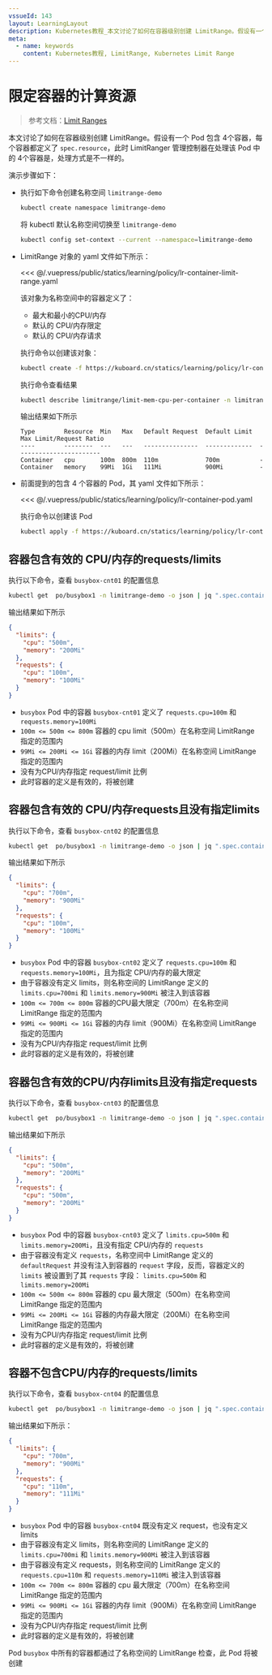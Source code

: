 ```yaml
---
vssueId: 143
layout: LearningLayout
description: Kubernetes教程_本文讨论了如何在容器级别创建 LimitRange。假设有一个 Pod 包含 4个容器，每个容器都定义了 spec.resource，此时 LimitRanger 管理控制器在处理该 Pod 中的 4个容器是，处理方式是不一样的。
meta:
  - name: keywords
    content: Kubernetes教程, LimitRange, Kubernetes Limit Range
---
```


# 限定容器的计算资源

> 参考文档：[Limit Ranges](https://kubernetes.io/docs/concepts/policy/limit-range/)

<AdSenseTitle>
</AdSenseTitle>

本文讨论了如何在容器级别创建 LimitRange。假设有一个 Pod 包含 4个容器，每个容器都定义了 `spec.resource`，此时 LimitRanger 管理控制器在处理该 Pod 中的 4个容器是，处理方式是不一样的。

演示步骤如下：

* 执行如下命令创建名称空间 `limitrange-demo`

  ``` sh
  kubectl create namespace limitrange-demo
  ```

  将 kubectl 默认名称空间切换至 `limitrange-demo`

  ``` sh
  kubectl config set-context --current --namespace=limitrange-demo
  ```

* LimitRange 对象的 yaml 文件如下所示：

  <<< @/.vuepress/public/statics/learning/policy/lr-container-limit-range.yaml

  该对象为名称空间中的容器定义了：
  * 最大和最小的CPU/内存
  * 默认的 CPU/内存限定
  * 默认的 CPU/内存请求

  执行命令以创建该对象：
  ``` sh
  kubectl create -f https://kuboard.cn/statics/learning/policy/lr-container-limit-range.yaml -n limitrange-demo
  ```
  执行命令查看结果
  ``` sh
  kubectl describe limitrange/limit-mem-cpu-per-container -n limitrange-demo
  ```
  输出结果如下所示
  ```
  Type        Resource  Min   Max   Default Request  Default Limit  Max Limit/Request Ratio
  ----        --------  ---   ---   ---------------  -------------  -----------------------
  Container   cpu       100m  800m  110m             700m           -
  Container   memory    99Mi  1Gi   111Mi            900Mi          -
  ```

* 前面提到的包含 4 个容器的 Pod，其 yaml 文件如下所示：

  <<< @/.vuepress/public/statics/learning/policy/lr-container-pod.yaml

  执行命令以创建该 Pod
  ``` sh
  kubectl apply -f https://kuboard.cn/statics/learning/policy/lr-container-pod.yaml
  ```

## 容器包含有效的 CPU/内存的requests/limits

执行以下命令，查看 `busybox-cnt01` 的配置信息

``` sh
kubectl get  po/busybox1 -n limitrange-demo -o json | jq ".spec.containers[0].resources"
```
输出结果如下所示
``` json
{
  "limits": {
    "cpu": "500m",
    "memory": "200Mi"
  },
  "requests": {
    "cpu": "100m",
    "memory": "100Mi"
  }
}
```
* `busybox` Pod 中的容器 `busybox-cnt01` 定义了 `requests.cpu=100m` 和 `requests.memory=100Mi`
* `100m <= 500m <= 800m` 容器的 cpu limit（500m）在名称空间 LimitRange 指定的范围内
* `99Mi <= 200Mi <= 1Gi` 容器的内存 limit（200Mi）在名称空间 LimitRange 指定的范围内
* 没有为CPU/内存指定 request/limit 比例
* 此时容器的定义是有效的，将被创建

## 容器包含有效的 CPU/内存requests且没有指定limits

执行以下命令，查看 `busybox-cnt02` 的配置信息
```sh
kubectl get  po/busybox1 -n limitrange-demo -o json | jq ".spec.containers[1].resources"
```
输出结果如下所示
``` json
{
  "limits": {
    "cpu": "700m",
    "memory": "900Mi"
  },
  "requests": {
    "cpu": "100m",
    "memory": "100Mi"
  }
}
```
* `busybox` Pod 中的容器 `busybox-cnt02` 定义了 `requests.cpu=100m` 和 `requests.memory=100Mi`，且为指定 CPU/内存的最大限定
* 由于容器没有定义 limits，则名称空间的 LimitRange 定义的 `limits.cpu=700mi` 和 `limits.memory=900Mi` 被注入到该容器
* `100m <= 700m <= 800m` 容器的CPU最大限定（700m）在名称空间 LimitRange 指定的范围内
* `99Mi <= 900Mi <= 1Gi` 容器的内存 limit（900Mi）在名称空间 LimitRange 指定的范围内
* 没有为CPU/内存指定 request/limit 比例
* 此时容器的定义是有效的，将被创建

## 容器包含有效的CPU/内存limits且没有指定requests

执行以下命令，查看 `busybox-cnt03` 的配置信息
``` sh
kubectl get  po/busybox1 -n limitrange-demo -o json | jq ".spec.containers[2].resources"
```
输出结果如下所示
``` json
{
  "limits": {
    "cpu": "500m",
    "memory": "200Mi"
  },
  "requests": {
    "cpu": "500m",
    "memory": "200Mi"
  }
}
```
* `busybox` Pod 中的容器 `busybox-cnt03` 定义了 `limits.cpu=500m` 和 `limits.memory=200Mi`，且没有指定 CPU/内存的 `requests`
* 由于容器没有定义 `requests`，名称空间中 LimitRange 定义的 `defaultRequest` 并没有注入到容器的 `request` 字段，反而，容器定义的 `limits` 被设置到了其 `requests` 字段： `limits.cpu=500m` 和 `limits.memory=200Mi`
* `100m <= 500m <= 800m` 容器的 cpu 最大限定（500m）在名称空间 LimitRange 指定的范围内
* `99Mi <= 200Mi <= 1Gi` 容器的内存最大限定（200Mi）在名称空间 LimitRange 指定的范围内
* 没有为CPU/内存指定 request/limit 比例
* 此时容器的定义是有效的，将被创建

## 容器不包含CPU/内存的requests/limits

执行以下命令，查看 `busybox-cnt04` 的配置信息
``` sh
kubectl get  po/busybox1 -n limitrange-demo -o json | jq ".spec.containers[3].resources"
```
输出结果如下所示：
```json
{
  "limits": {
    "cpu": "700m",
    "memory": "900Mi"
  },
  "requests": {
    "cpu": "110m",
    "memory": "111Mi"
  }
}
```
* `busybox` Pod 中的容器 `busybox-cnt04` 既没有定义 request，也没有定义 limits
* 由于容器没有定义 limits，则名称空间的 LimitRange 定义的 `limits.cpu=700mi` 和 `limits.memory=900Mi` 被注入到该容器
* 由于容器没有定义 requests，则名称空间的 LimitRange 定义的 `requests.cpu=110m` 和 `requests.memory=110Mi` 被注入到该容器
* `100m <= 700m <= 800m` 容器的 cpu 最大限定（700m）在名称空间 LimitRange 指定的范围内
* `99Mi <= 900Mi <= 1Gi` 容器的内存 limit（900Mi）在名称空间 LimitRange 指定的范围内
* 没有为CPU/内存指定 request/limit 比例
* 此时容器的定义是有效的，将被创建

Pod `busybox` 中所有的容器都通过了名称空间的 LimitRange 检查，此 Pod 将被创建
